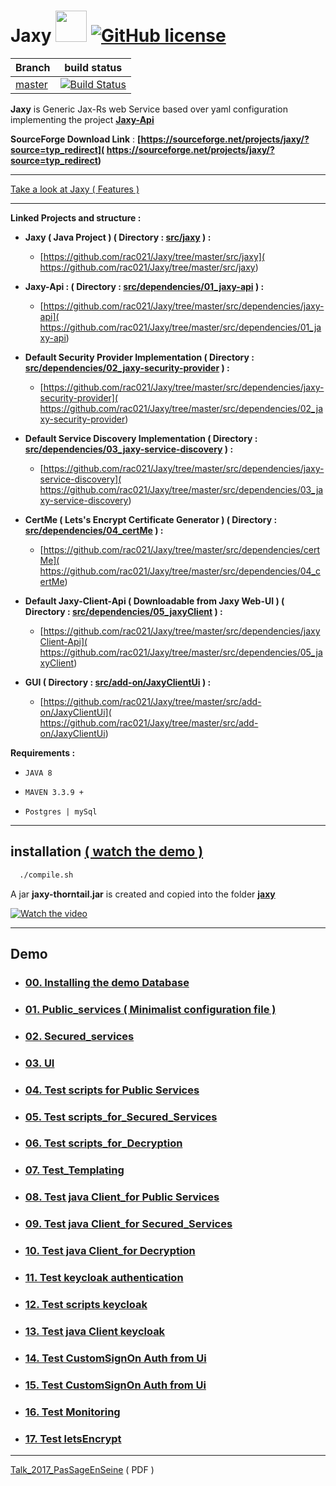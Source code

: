 # Jaxy  <img src="https://cloud.githubusercontent.com/assets/7684497/25315596/e191fb00-2857-11e7-99bf-8e233b4eb795.jpg" width="50"> [![GitHub license](https://img.shields.io/github/license/mashape/apistatus.svg)](https://opensource.org/licenses/MIT)



| Branch    | build status  |
|-----------|---------------|
| [master](https://github.com/rac021/Jaxy/tree/master)  |[![Build Status](https://travis-ci.org/ontop/ontop.svg?branch=master)](https://travis-ci.org/rac021/Jaxy)|


 **Jaxy** is Generic Jax-Rs web Service based over yaml configuration implementing the project  **[Jaxy-Api]( https://github.com/rac021/Jaxy/tree/master/src/dependencies/01_jaxy-api)**

**SourceForge Download Link** : **[https://sourceforge.net/projects/jaxy/?source=typ_redirect]( https://sourceforge.net/projects/jaxy/?source=typ_redirect)** 

---------------------------------------------------------------------------------

[ Take a look at Jaxy ( Features ) ](https://github.com/rac021/Jaxy/tree/master/docs)


------------------------------------------------------

**Linked Projects and structure :** 

- **Jaxy ( Java Project ) ( Directory : [src/jaxy](https://github.com/rac021/Jaxy/tree/master/src/jaxy) ) :**
   * [https://github.com/rac021/Jaxy/tree/master/src/jaxy]( https://github.com/rac021/Jaxy/tree/master/src/jaxy) 
      
- **Jaxy-Api : ( Directory : [src/dependencies/01_jaxy-api](https://github.com/rac021/Jaxy/tree/master/src/dependencies/01_jaxy-api) ) :**
   * [https://github.com/rac021/Jaxy/tree/master/src/dependencies/jaxy-api]( https://github.com/rac021/Jaxy/tree/master/src/dependencies/01_jaxy-api)

- **Default Security Provider Implementation ( Directory : [src/dependencies/02_jaxy-security-provider](https://github.com/rac021/Jaxy/tree/master/src/dependencies/02_jaxy-security-provider) ) :**
   * [https://github.com/rac021/Jaxy/tree/master/src/dependencies/jaxy-security-provider]( https://github.com/rac021/Jaxy/tree/master/src/dependencies/02_jaxy-security-provider) 
     
- **Default Service Discovery Implementation  ( Directory : [src/dependencies/03_jaxy-service-discovery](https://github.com/rac021/Jaxy/tree/master/src/dependencies/03_jaxy-service-discovery) ) :**
   * [https://github.com/rac021/Jaxy/tree/master/src/dependencies/jaxy-service-discovery]( https://github.com/rac021/Jaxy/tree/master/src/dependencies/03_jaxy-service-discovery) 

- **CertMe ( Lets's Encrypt Certificate Generator ) ( Directory : [src/dependencies/04_certMe](https://github.com/rac021/Jaxy/tree/master/src/dependencies/04_certMe) ) :**
   * [https://github.com/rac021/Jaxy/tree/master/src/dependencies/certMe]( https://github.com/rac021/Jaxy/tree/master/src/dependencies/04_certMe) 

- **Default Jaxy-Client-Api ( Downloadable from Jaxy Web-UI ) ( Directory : [src/dependencies/05_jaxyClient](https://github.com/rac021/Jaxy/tree/master/src/dependencies/05_jaxyClient) ) :**
   * [https://github.com/rac021/Jaxy/tree/master/src/dependencies/jaxyClient-Api]( https://github.com/rac021/Jaxy/tree/master/src/dependencies/05_jaxyClient) 
   
- **GUI ( Directory : [src/add-on/JaxyClientUi](https://github.com/rac021/Jaxy/tree/master/src/add-on/JaxyClientUi) ) :**
   * [https://github.com/rac021/Jaxy/tree/master/src/add-on/JaxyClientUi]( https://github.com/rac021/Jaxy/tree/master/src/add-on/JaxyClientUi) 


**Requirements :**

-    `JAVA 8`
    
-    `MAVEN 3.3.9 + `
   
-    `Postgres | mySql `

-----------------------------------------------------

## installation [ ( watch the demo ) ](https://www.youtube.com/watch?v=6IqxzSankpw&list=PLgd4yhA9GWz3lc2XmuW1lwlH3sjT4gHwa&index=1)

```xml
  ./compile.sh
``` 
A jar **jaxy-thorntail.jar** is created and copied into the folder **[jaxy](https://github.com/rac021/Jaxy/tree/master/jaxy)**

  [![Watch the video](https://user-images.githubusercontent.com/7684497/50618868-c831e400-0ef5-11e9-8049-84d5c4566fb8.jpg)](https://www.youtube.com/watch?v=6IqxzSankpw&list=PLgd4yhA9GWz3lc2XmuW1lwlH3sjT4gHwa&index=1)
  
------------------------------------------------------

## Demo 

 -  ### [ 00. Installing the demo Database](https://github.com/rac021/Jaxy/tree/master/jaxy/demo/00_db-script)
 
 -  ### [ 01. Public_services ( Minimalist configuration file ) ](https://github.com/rac021/Jaxy/tree/master/jaxy/demo/01_public_services)
 
 -  ### [ 02. Secured_services](https://github.com/rac021/Jaxy/tree/master/jaxy/demo/02_secured_services)
 
 -  ### [ 03. UI](https://github.com/rac021/Jaxy/tree/master/jaxy/demo/03_ui)
 
 -  ### [ 04. Test scripts for Public Services](https://github.com/rac021/Jaxy/tree/master/jaxy/demo/04_test_scripts_for_public_services)
 
 -  ### [ 05. Test scripts_for_Secured_Services](https://github.com/rac021/Jaxy/tree/master/jaxy/demo/05_test_scripts_for_secured_services)
  
 -  ### [ 06. Test scripts_for_Decryption](https://github.com/rac021/Jaxy/tree/master/jaxy/demo/06_test_scripts_for_decryption)
  
 -  ### [ 07. Test_Templating](https://github.com/rac021/Jaxy/tree/master/jaxy/demo/07_test_templating)
 
 -  ### [ 08. Test java Client_for Public Services](https://github.com/rac021/Jaxy/tree/master/jaxy/demo/08_test_java_client_for_public_services)
  
 -  ### [ 09. Test java Client_for Secured_Services](https://github.com/rac021/Jaxy/tree/master/jaxy/demo/09_test_java_client_for_secured_services)
 
 -  ### [ 10. Test java Client_for Decryption](https://github.com/rac021/Jaxy/tree/master/jaxy/demo/10_test_java_client_for_decryption)
 
 -  ### [ 11. Test keycloak authentication](https://github.com/rac021/Jaxy/tree/master/jaxy/demo/11_test_keycloak_authentication)
 
 -  ### [ 12. Test scripts keycloak](https://github.com/rac021/Jaxy/tree/master/jaxy/demo/12_test_scripts_keycloak)
 
 -  ### [ 13. Test java Client keycloak](https://github.com/rac021/Jaxy/tree/master/jaxy/demo/13_test_java_client_keycloak)
 
 -  ### [ 14. Test CustomSignOn Auth from Ui](https://github.com/rac021/Jaxy/tree/master/jaxy/demo/14_test_CustomSignOn_Auth_from_Ui)

 -  ### [ 15. Test CustomSignOn Auth from Ui](https://github.com/rac021/Jaxy/tree/master/jaxy/demo/15_test_KeyCloak_Auth_from_Ui)

 -  ### [ 16. Test Monitoring](https://github.com/rac021/Jaxy/tree/master/jaxy/demo/16_test_monitoring)

 -  ### [ 17. Test letsEncrypt](https://github.com/rac021/Jaxy/tree/master/jaxy/demo/17_test_letsEncrypt)
 
------------------------------------------------------


  [Talk_2017_PasSageEnSeine]( https://github.com/rac021/Jax-Y/blob/master/demo_sourceForge/Talk_PasSageEnSeine/Jax-Y.pdf
) ( PDF ) 

